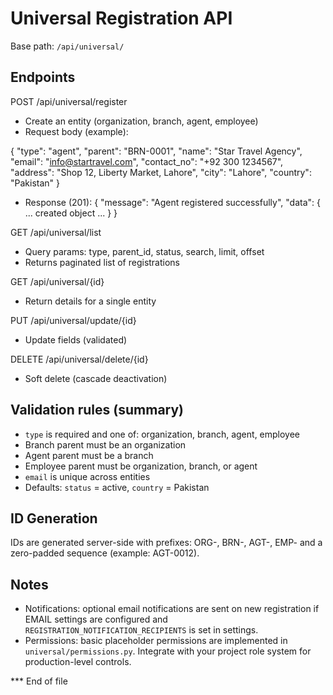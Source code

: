 
# Universal Registration API

Base path: `/api/universal/`

## Endpoints

POST /api/universal/register
- Create an entity (organization, branch, agent, employee)
- Request body (example):

{
  "type": "agent",
  "parent": "BRN-0001",
  "name": "Star Travel Agency",
  "email": "info@startravel.com",
  "contact_no": "+92 300 1234567",
  "address": "Shop 12, Liberty Market, Lahore",
  "city": "Lahore",
  "country": "Pakistan"
}

- Response (201):
{
  "message": "Agent registered successfully",
  "data": { ... created object ... }
}

GET /api/universal/list
- Query params: type, parent_id, status, search, limit, offset
- Returns paginated list of registrations

GET /api/universal/{id}
- Return details for a single entity

PUT /api/universal/update/{id}
- Update fields (validated)

DELETE /api/universal/delete/{id}
- Soft delete (cascade deactivation)

## Validation rules (summary)
- `type` is required and one of: organization, branch, agent, employee
- Branch parent must be an organization
- Agent parent must be a branch
- Employee parent must be organization, branch, or agent
- `email` is unique across entities
- Defaults: `status` = active, `country` = Pakistan

## ID Generation
IDs are generated server-side with prefixes: ORG-, BRN-, AGT-, EMP- and a zero-padded sequence (example: AGT-0012).

## Notes
- Notifications: optional email notifications are sent on new registration if EMAIL settings are configured and `REGISTRATION_NOTIFICATION_RECIPIENTS` is set in settings.
- Permissions: basic placeholder permissions are implemented in `universal/permissions.py`. Integrate with your project role system for production-level controls.

*** End of file
